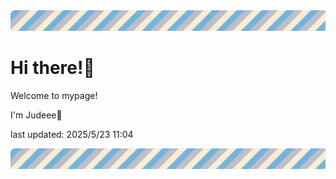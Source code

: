 <!-- Header image -->
<img src="./pokemon/pokemon_6.png" width="1000">

# Hi there!👋

Welcome to mypage!

I'm Judeee🐷

last updated: 2025/5/23 11:04

<!-- Footer image -->
<img src="./pokemon/pokemon_6.png" width="1000">
